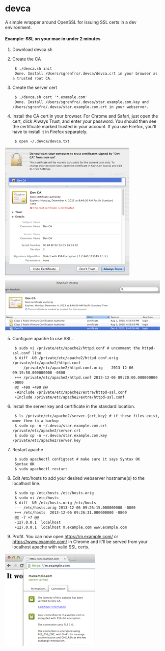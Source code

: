 devca
=====

A simple wrapper around OpenSSL for issuing SSL certs in a dev environment.

#### Example: SSL on your mac in under 2 minutes

1. Download devca.sh
2. Create the CA


        $ ./devca.sh init
        Done. Install /Users/sgrenfro/.devca/devca.crt in your browser as a trusted root CA.

3. Create the server cert

        $ ./devca.sh cert '*.example.com'
        Done. Install /Users/sgrenfro/.devca/star.example.com.key and /Users/sgrenfro/.devca/star.example.com.crt in your webserver.

4. Install the CA cert in your browser. For Chrome and Safari, just open the cert, click Always Trust, and enter your password. You should then see the certificate marked trusted in your account. If you use Firefox, you'll have to install it in Firefox separately.

        $ open ~/.devca/devca.txt
        
  ![Always Trust CA Cert Dialog Screenshot](/images/devca-install-ca-cert.png "Click Always Trust")
  
  ![Certificate Marked Trusted in Keychain Acceess Screenshot](/images/devca-install-ca-cert-success.png "This certificate is marked trusted for this account")
  
5. Configure apache to use SSL.

        $ sudo vi /private/etc/apache2/httpd.conf # uncomment the httpd-ssl.conf line
        $ diff -U0 /private/etc/apache2/httpd.conf.orig /private/etc/apache2/httpd.conf
        --- /private/etc/apache2/httpd.conf.orig	2013-12-06 09:19:58.000000000 -0800
        +++ /private/etc/apache2/httpd.conf	2013-12-06 09:20:00.000000000 -0800
        @@ -490 +490 @@
        -#Include /private/etc/apache2/extra/httpd-ssl.conf
        +Include /private/etc/apache2/extra/httpd-ssl.conf
        
6. Install the server key and certificate in the standard location.

        $ ls /private/etc/apache2/server.{crt,key} # if these files exist, move them to a backup
        $ sudo cp -n ~/.devca/star.example.com.crt /private/etc/apache2/server.crt
        $ sudo cp -n ~/.devca/star.example.com.key /private/etc/apache2/server.key

6. Restart apache

        $ sudo apachectl configtest # make sure it says Syntax OK
        Syntax OK
        $ sudo apachectl restart
        
7. Edit /etc/hosts to add your desired webserver hostname(s) to the localhost line.

        $ sudo cp /etc/hosts /etc/hosts.orig
        $ sudo vi /etc/hosts
        $ diff -U0 /etc/hosts.orig /etc/hosts
        --- /etc/hosts.orig	2013-12-06 09:26:15.000000000 -0800
        +++ /etc/hosts	2013-12-06 09:26:31.000000000 -0800
        @@ -7 +7 @@
        -127.0.0.1	localhost
        +127.0.0.1	localhost m.example.com www.example.com
        
8. Profit. You can now open https://m.example.com/ or https://www.example.com/ in Chrome and it'll be served from your localhost apache with valid SSL certs.

  ![Success loading m.example.com in Chrome Screenshot](/images/devca-successfully-loaded-in-chrome.png "The identity of this website has been verified by Dev CA.")
